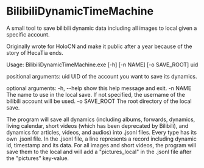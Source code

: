 # BilibiliDynamicTimeMachine
A small tool to save bilibili dynamic data including all images to local given a specific account.

Originally wrote for HoloCN and make it public after a year because of the story of HecaTia ends.

Usage:
BilibiliDynamicTimeMachine.exe [-h] [-n NAME] [-o SAVE_ROOT] uid

positional arguments:
  uid           UID of the account you want to save its dynamics.

optional arguments:
  -h, --help    show this help message and exit.
  -n NAME       The name to use in the local save. If not specified, the username of the bilibili account will be used.
  -o SAVE_ROOT  The root directory of the local save.
  
The program will save all dynamics (including albums, forwards, dynamics, living calendar, short videos (which has been deprecated by Bilibili), and dynamics for articles, videos, and audios) into .jsonl files. Every type has its own .jsonl file. In the .jsonl file, a line represents a record including dynamic id, timestamp and its data. For all images and short videos, the program will save them to the local and will add a "pictures_local" in the .jsonl file after the "pictures" key-value.
